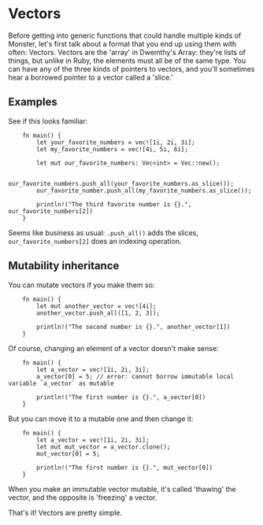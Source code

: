 Vectors
=======

Before getting into generic functions that could handle multiple kinds
of Monster, let's first talk about a format that you end up using them
with often: Vectors. Vectors are the 'array' in Dwemthy's Array: they're
lists of things, but unlike in Ruby, the elements must all be of the
same type. You can have any of the three kinds of pointers to vectors,
and you'll sometimes hear a borrowed pointer to a vector called a
'slice.'

Examples
--------

See if this looks familiar:

~~~ {.rust}
    fn main() {
        let your_favorite_numbers = vec![1i, 2i, 3i];
        let my_favorite_numbers = vec![4i, 5i, 6i];

        let mut our_favorite_numbers: Vec<int> = Vec::new();

        our_favorite_numbers.push_all(your_favorite_numbers.as_slice());
        our_favorite_number.push_all(my_favorite_numbers.as_slice());

        println!("The third favorite number is {}.", our_favorite_numbers[2])
    }
~~~

Seems like business as usual: `.push_all()` adds the slices, `our_favorite_numbers[2]` does an
indexing operation.

Mutability inheritance
----------------------

You can mutate vectors if you make them so:

~~~ {.rust}
    fn main() {
        let mut another_vector = vec![4i];
        another_vector.push_all([1, 2, 3]);

        println!("The second number is {}.", another_vector[1])
    }
~~~

Of course, changing an element of a vector doesn't make sense:

~~~ {.rust}
    fn main() {
        let a_vector = vec![1i, 2i, 3i];
        a_vector[0] = 5; // error: cannot borrow immutable local variable `a_vector` as mutable

        println!("The first number is {}.", a_vector[0])
    }
~~~

But you can move it to a mutable one and then change it:

~~~ {.rust}
    fn main() {
        let a_vector = vec![1i, 2i, 3i];
        let mut mut_vector = a_vector.clone();
        mut_vector[0] = 5;

        println!("The first number is {}.", mut_vector[0])
    }
~~~

When you make an immutable vector mutable, it's called 'thawing' the
vector, and the opposite is 'freezing' a vector.

That's it! Vectors are pretty simple.
